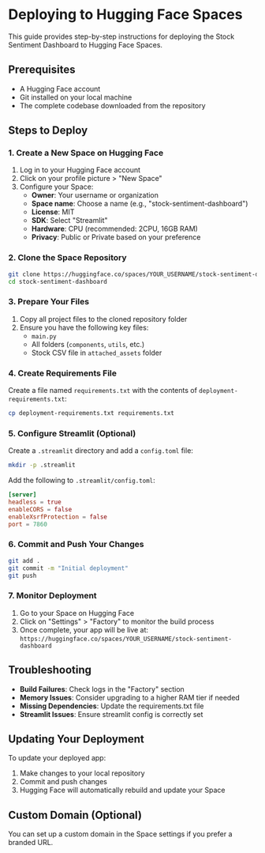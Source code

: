 # Deploying to Hugging Face Spaces

This guide provides step-by-step instructions for deploying the Stock Sentiment Dashboard to Hugging Face Spaces.

## Prerequisites

- A Hugging Face account
- Git installed on your local machine
- The complete codebase downloaded from the repository

## Steps to Deploy

### 1. Create a New Space on Hugging Face

1. Log in to your Hugging Face account
2. Click on your profile picture > "New Space"
3. Configure your Space:
   - **Owner**: Your username or organization
   - **Space name**: Choose a name (e.g., "stock-sentiment-dashboard")
   - **License**: MIT
   - **SDK**: Select "Streamlit"
   - **Hardware**: CPU (recommended: 2CPU, 16GB RAM)
   - **Privacy**: Public or Private based on your preference

### 2. Clone the Space Repository

```bash
git clone https://huggingface.co/spaces/YOUR_USERNAME/stock-sentiment-dashboard
cd stock-sentiment-dashboard
```

### 3. Prepare Your Files

1. Copy all project files to the cloned repository folder
2. Ensure you have the following key files:
   - `main.py`
   - All folders (`components`, `utils`, etc.)
   - Stock CSV file in `attached_assets` folder

### 4. Create Requirements File

Create a file named `requirements.txt` with the contents of `deployment-requirements.txt`:

```bash
cp deployment-requirements.txt requirements.txt
```

### 5. Configure Streamlit (Optional)

Create a `.streamlit` directory and add a `config.toml` file:

```bash
mkdir -p .streamlit
```

Add the following to `.streamlit/config.toml`:

```toml
[server]
headless = true
enableCORS = false
enableXsrfProtection = false
port = 7860
```

### 6. Commit and Push Your Changes

```bash
git add .
git commit -m "Initial deployment"
git push
```

### 7. Monitor Deployment

1. Go to your Space on Hugging Face
2. Click on "Settings" > "Factory" to monitor the build process
3. Once complete, your app will be live at:
   `https://huggingface.co/spaces/YOUR_USERNAME/stock-sentiment-dashboard`

## Troubleshooting

- **Build Failures**: Check logs in the "Factory" section
- **Memory Issues**: Consider upgrading to a higher RAM tier if needed
- **Missing Dependencies**: Update the requirements.txt file
- **Streamlit Issues**: Ensure streamlit config is correctly set

## Updating Your Deployment

To update your deployed app:

1. Make changes to your local repository
2. Commit and push changes
3. Hugging Face will automatically rebuild and update your Space

## Custom Domain (Optional)

You can set up a custom domain in the Space settings if you prefer a branded URL.